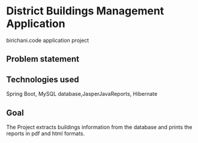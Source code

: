 # District Buildings Management Application
birichani.code application project

## Problem statement


## Technologies used 
Spring Boot, MySQL database,JasperJavaReports, Hibernate

## Goal
The Project extracts buildings information from the database and prints the reports in pdf and html formats.
